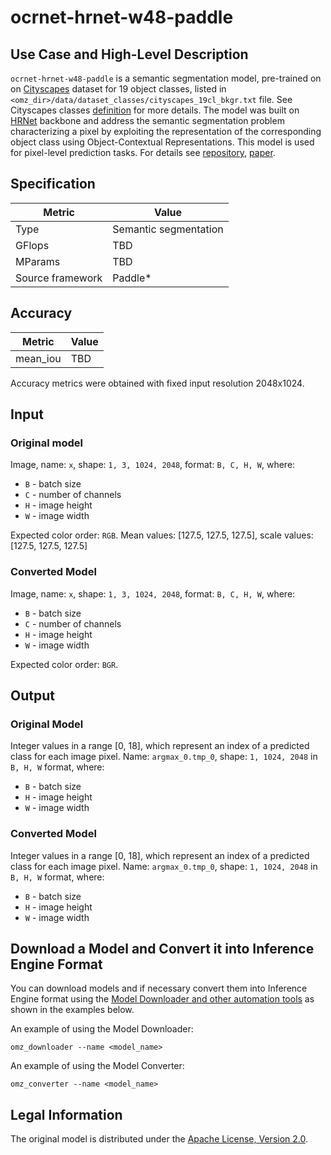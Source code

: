# ocrnet-hrnet-w48-paddle

## Use Case and High-Level Description

`ocrnet-hrnet-w48-paddle` is a semantic segmentation model, pre-trained on on [Cityscapes](https://www.cityscapes-dataset.com) dataset for 19 object classes, listed in `<omz_dir>/data/dataset_classes/cityscapes_19cl_bkgr.txt` file. See Cityscapes classes [definition](https://www.cityscapes-dataset.com/dataset-overview) for more details. The model was built on [HRNet](https://arxiv.org/abs/1904.04514) backbone and address the semantic segmentation problem characterizing a pixel by exploiting the representation of the corresponding object class using Object-Contextual Representations. This model is used for pixel-level prediction tasks. For details see [repository](https://github.com/PaddlePaddle/PaddleSeg/tree/release/2.3/configs/ocrnet), [paper](https://arxiv.org/abs/1909.11065).

## Specification

| Metric            | Value                |
|-------------------|----------------------|
| Type              | Semantic segmentation|
| GFlops            | TBD                  |
| MParams           | TBD                  |
| Source framework  | Paddle\*             |

## Accuracy

| Metric    | Value |
| --------- | ----- |
| mean_iou  | TBD   |

Accuracy metrics were obtained with fixed input resolution 2048x1024.

## Input

### Original model

Image, name: `x`, shape: `1, 3, 1024, 2048`, format: `B, C, H, W`, where:

- `B` - batch size
- `C` - number of channels
- `H` - image height
- `W` - image width

Expected color order: `RGB`.
Mean values: [127.5, 127.5, 127.5], scale values: [127.5, 127.5, 127.5]

### Converted Model

Image, name: `x`, shape: `1, 3, 1024, 2048`, format: `B, C, H, W`, where:

- `B` - batch size
- `C` - number of channels
- `H` - image height
- `W` - image width

Expected color order: `BGR`.

## Output

### Original Model

Integer values in a range [0, 18], which represent an index of a predicted class for each image pixel. Name: `argmax_0.tmp_0`, shape: `1, 1024, 2048` in `B, H, W` format, where:

- `B` - batch size
- `H` - image height
- `W` - image width

### Converted Model

Integer values in a range [0, 18], which represent an index of a predicted class for each image pixel. Name: `argmax_0.tmp_0`, shape: `1, 1024, 2048` in `B, H, W` format, where:

- `B` - batch size
- `H` - image height
- `W` - image width

## Download a Model and Convert it into Inference Engine Format

You can download models and if necessary convert them into Inference Engine format using the [Model Downloader and other automation tools](../../../tools/model_tools/README.md) as shown in the examples below.

An example of using the Model Downloader:
```
omz_downloader --name <model_name>
```

An example of using the Model Converter:
```
omz_converter --name <model_name>
```

## Legal Information

The original model is distributed under the
[Apache License, Version 2.0](https://github.com/PaddlePaddle/PaddleSeg/blob/release/2.3/LICENSE).
